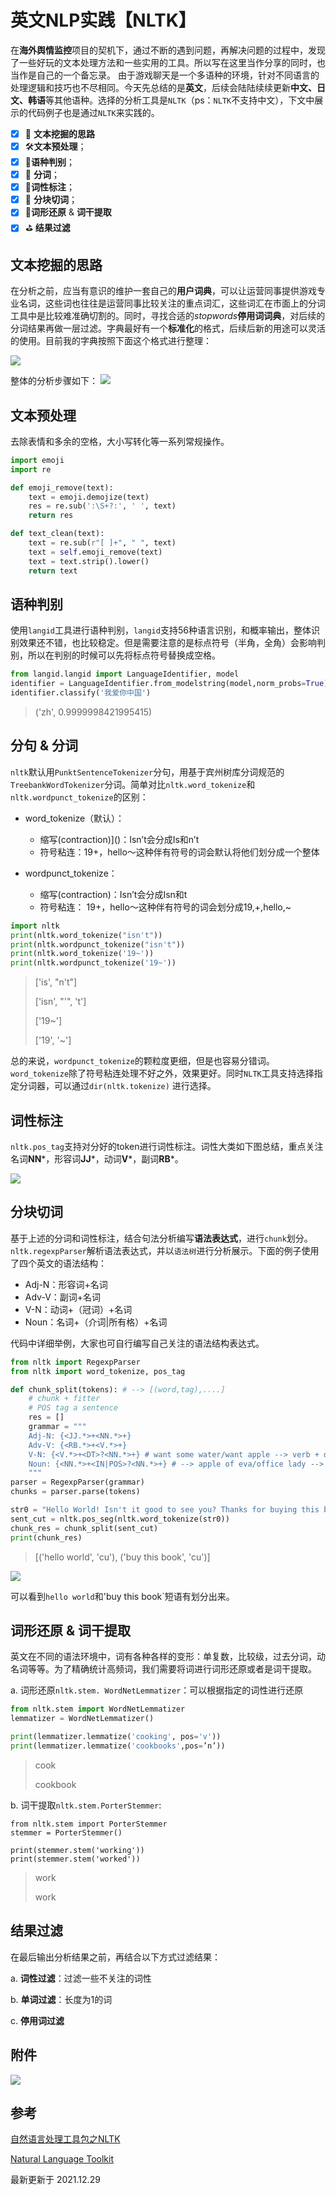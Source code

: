 # 英文NLP实践【NLTK】

在**海外舆情监控**项目的契机下，通过不断的遇到问题，再解决问题的过程中，发现了一些好玩的文本处理方法和一些实用的工具。所以写在这里当作分享的同时，也当作是自己的一个备忘录。 由于游戏聊天是一个多语种的环境，针对不同语言的处理逻辑和技巧也不尽相同。今天先总结的是**英文**，后续会陆陆续续更新**中文、日文、韩语**等其他语种。选择的分析工具是`NLTK`（ps：`NLTK`不支持中文），下文中展示的代码例子也是通过`NLTK`来实践的。

- [x] 🧐 **文本挖掘的思路**
- [x] 🛠**文本预处理**；
- [x] 🚮**语种判别**；
- [x] 🔪 **分词**；
- [x] 🌟**词性标注**；
- [x] 🔷 **分块切词**；
- [x] 👶**词形还原**  & **词干提取**
- [x] ⛳️  **结果过滤**

## 文本挖掘的思路

在分析之前，应当有意识的维护一套自己的**用户词典**，可以让运营同事提供游戏专业名词，这些词也往往是运营同事比较关注的重点词汇，这些词汇在市面上的分词工具中是比较难准确切割的。同时，寻找合适的*stopwords***停用词词典**，对后续的分词结果再做一层过滤。字典最好有一个**标准化**的格式，后续后新的用途可以灵活的使用。目前我的字典按照下面这个格式进行整理：

![](./md_png/Picture1.png)

整体的分析步骤如下：
![](./md_png/Picture5.png)



## 文本预处理

去除表情和多余的空格，大小写转化等一系列常规操作。

```python
import emoji
import re

def emoji_remove(text):
    text = emoji.demojize(text)
    res = re.sub(':\S+?:', ' ', text)
    return res

def text_clean(text):
    text = re.sub(r"[ ]+", " ", text)
    text = self.emoji_remove(text)
    text = text.strip().lower()
    return text
```

## 语种判别

使用`langid`工具进行语种判别，`langid`支持56种语言识别，和概率输出，整体识别效果还不错，也比较稳定。但是需要注意的是标点符号（半角，全角）会影响判别，所以在判别的时候可以先将标点符号替换成空格。

```python
from langid.langid import LanguageIdentifier, model
identifier = LanguageIdentifier.from_modelstring(model,norm_probs=True)
identifier.classify('我爱你中国')
```

> ('zh', 0.9999998421995415)

## 分句 & 分词

`nltk`默认用`PunktSentenceTokenizer`分句，用基于宾州树库分词规范的`TreebankWordTokenizer`分词。简单对比`nltk.word_tokenize`和`nltk.wordpunct_tokenize`的区别：

* word_tokenize（默认）：
  
  * 缩写(contraction)]()：Isn’t会分成Is和n’t
  * 符号粘连：19+，hello～这种伴有符号的词会默认将他们划分成一个整体
  
* wordpunct_tokenize：
  
  * 缩写(contraction)：Isn’t会分成Isn和t
  * 符号粘连： 19+，hello～这种伴有符号的词会划分成19,+,hello,~


```python
import nltk
print(nltk.word_tokenize("isn't"))
print(nltk.wordpunct_tokenize("isn't"))
print(nltk.word_tokenize('19~'))
print(nltk.wordpunct_tokenize('19~'))
```

> ['is', "n't"]
>
> ['isn', "'", 't']
>
> ['19~']
>
> ['19', '~']

总的来说，`wordpunct_tokenize`的颗粒度更细，但是也容易分错词。	`word_tokenize`除了符号粘连处理不好之外，效果更好。同时`NLTK`工具支持选择指定分词器，可以通过`dir(nltk.tokenize)` 进行选择。

## 词性标注

`nltk.pos_tag`支持对分好的token进行词性标注。词性大类如下图总结，重点关注名词**NN***，形容词**JJ***，动词**V***，副词**RB***。

![](./md_png/Picture2.png)

## 分块切词

基于上述的分词和词性标注，结合句法分析编写**语法表达式**，进行`chunk`划分。`nltk.regexpParser`解析语法表达式，并以`语法树`进行分析展示。下面的例子使用了四个英文的语法结构：

* Adj-N：形容词+名词
* Adv-V：副词+名词
* V-N：动词+（冠词）+名词
* Noun：名词+（介词|所有格）+名词


代码中详细举例，大家也可自行编写自己关注的语法结构表达式。

```python
from nltk import RegexpParser
from nltk import word_tokenize, pos_tag

def chunk_split(tokens): # --> [(word,tag),....]
    # chunk + fitter
    # POS tag a sentence
    res = []
    grammar = """
    Adj-N: {<JJ.*>+<NN.*>+}
    Adv-V: {<RB.*>+<V.*>+}
    V-N: {<V.*>+<DT>?<NN.*>+} # want some water/want apple --> verb + determiner + noun/verb + noun
    Noun: {<NN.*>+<IN|POS>?<NN.*>+} # --> apple of eva/office lady --> noun + in + noun/noun + noun
    """
parser = RegexpParser(grammar)
chunks = parser.parse(tokens)
```

```python
str0 = "Hello World! Isn't it good to see you? Thanks for buying this book."
sent_cut = nltk.pos_seg(nltk.word_tokenize(str0))
chunk_res = chunk_split(sent_cut)
print(chunk_res)
```

> [('hello world', 'cu'), ('buy this book', 'cu')]

![](./md_png/Picture3.png)

可以看到`hello world`和'buy this book`短语有划分出来。

## 词形还原 & 词干提取

英文在不同的语法环境中，词有各种各样的变形：单复数，比较级，过去分词，动名词等等。为了精确统计高频词，我们需要将词进行词形还原或者是词干提取。

a.     词形还原`nltk.stem. WordNetLemmatizer`：可以根据指定的词性进行还原

```python
from nltk.stem import WordNetLemmatizer
lemmatizer = WordNetLemmatizer()

print(lemmatizer.lemmatize('cooking', pos='v'))
print(lemmatizer.lemmatize('cookbooks',pos=’n’))
```

> cook
>
> cookbook

b.     词干提取`nltk.stem.PorterStemmer`:

```
from nltk.stem import PorterStemmer
stemmer = PorterStemmer()

print(stemmer.stem('working'))
print(stemmer.stem('worked'))
```

> work
> 
> work

## 结果过滤

在最后输出分析结果之前，再结合以下方式过滤结果：

a.     **词性过滤**：过滤一些不关注的词性

b.    **单词过滤**：长度为1的词

c.     **停用词过滤**

## 附件

![](./md_png/Picture4.png)

## 参考

[自然语言处理工具包之NLTK](https://www.biaodianfu.com/nltk.html)

[ Natural Language Toolkit](https://www.nltk.org)

最新更新于 2021.12.29
